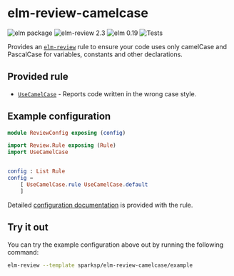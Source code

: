 # elm-review-camelcase

![elm package](https://img.shields.io/elm-package/v/sparksp/elm-review-camelcase)
![elm-review 2.3](https://img.shields.io/badge/elm--review-2.3-%231293D8)
![elm 0.19](https://img.shields.io/badge/elm-0.19-%231293D8)
![Tests](https://github.com/sparksp/elm-review-camelcase/workflows/Tests/badge.svg)

Provides an [`elm-review`](https://package.elm-lang.org/packages/jfmengels/elm-review/latest/) rule to ensure your code uses only camelCase and PascalCase for variables, constants and other declarations.


## Provided rule

- [`UseCamelCase`](https://package.elm-lang.org/packages/sparksp/elm-review-camelcase/1.1.0/UseCamelCase) - Reports code written in the wrong case style.


## Example configuration

```elm
module ReviewConfig exposing (config)

import Review.Rule exposing (Rule)
import UseCamelCase


config : List Rule
config =
    [ UseCamelCase.rule UseCamelCase.default
    ]
```

Detailed [configuration documentation](https://package.elm-lang.org/packages/sparksp/elm-review-camelcase/1.1.0/UseCamelCase#configuration) is provided with the rule.


## Try it out

You can try the example configuration above out by running the following command:

```bash
elm-review --template sparksp/elm-review-camelcase/example
```
